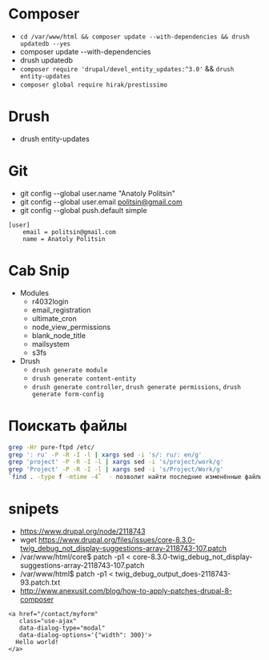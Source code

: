 # Composer
  * `cd /var/www/html && composer update --with-dependencies && drush updatedb --yes`
  * composer update --with-dependencies
  * drush updatedb
  * `composer require 'drupal/devel_entity_updates:^3.0'` && `drush entity-updates `
  * `composer global require hirak/prestissimo`

# Drush
  * drush entity-updates

# Git
  * git config --global user.name "Anatoly Politsin"
  * git config --global user.email politsin@gmail.com
  * git config --global push.default simple
```
[user]
	email = politsin@gmail.com
	name = Anatoly Politsin
```

# Cab Snip
  * Modules
    - r4032login
    - email_registration
    - ultimate_cron
    - node_view_permissions
    - blank_node_title
    - mailsystem
    - s3fs
  * Drush
    - `drush generate module`
    - `drush generate content-entity`
    - `drush generate controller`, `drush generate permissions`, `drush generate form-config`

# Поискать файлы
```sh
grep -Hr pure-ftpd /etc/
grep ': ru' -P -R -I -l | xargs sed -i 's/: ru/: en/g'
grep 'project' -P -R -I -l | xargs sed -i 's/project/work/g'
grep 'Project' -P -R -I -l | xargs sed -i 's/Project/Work/g'
`find . -type f -mtime -4`  - позволит найти последние изменённые файлы за последние 4 дня в текущей папке.

```

# snipets
* https://www.drupal.org/node/2118743
* wget https://www.drupal.org/files/issues/core-8.3.0-twig_debug_not_display-suggestions-array-2118743-107.patch
* /var/www/html/core$ patch -p1 < core-8.3.0-twig_debug_not_display-suggestions-array-2118743-107.patch
* /var/www/html$ patch -p1 < twig_debug_output_does-2118743-93.patch.txt
* http://www.anexusit.com/blog/how-to-apply-patches-drupal-8-composer

```
<a href="/contact/myform"
   class="use-ajax"
   data-dialog-type="modal"
   data-dialog-options='{"width": 300}'>
  Hello world!
</a>
```
